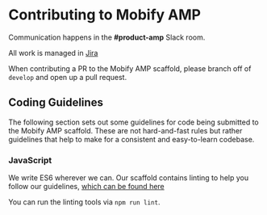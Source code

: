 # Contributing to Mobify AMP

Communication happens in the **#product-amp** Slack room.

All work is managed in [Jira](https://mobify.atlassian.net/secure/RapidBoard.jspa?rapidView=243)

When contributing a PR to the Mobify AMP scaffold, please branch off of `develop` and open up a pull request.

## Coding Guidelines

The following section sets out some guidelines for code being submitted to the
Mobify AMP scaffold.  These are not hard-and-fast rules but rather guidelines that
help to make for a consistent and easy-to-learn codebase.

### JavaScript

We write ES6 wherever we can. Our scaffold contains linting to help you follow our
guidelines, [which can be found here](https://github.com/mobify/mobify-code-style/tree/develop/es6)

You can run the linting tools via `npm run lint`.
